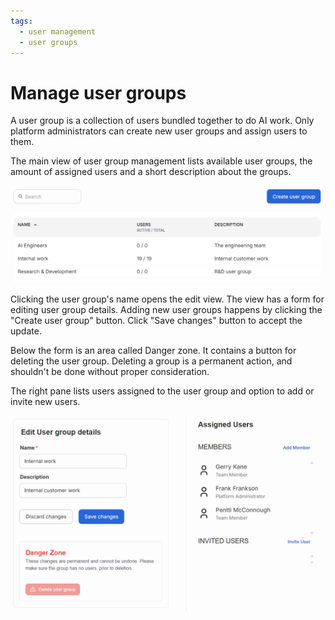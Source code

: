 ```yaml
---
tags:
  - user management
  - user groups
---
```


# Manage user groups

A user group is a collection of users bundled together to do AI work. Only platform administrators can create new user groups and assign users to them.

The main view of user group management lists available user groups, the amount of assigned users and a short description about the groups.

![The user groups list displays the amount of users and a short description of the group.](../../img/users/user-management-03.png)

Clicking the user group's name opens the edit view. The view has a form for editing user group details. Adding new user groups happens by clicking the "Create user group" button. Click "Save changes" button to accept the update.

Below the form is an area called Danger zone. It contains a button for deleting the user group. Deleting a group is a permanent action, and shouldn't be done without proper consideration.

The right pane lists users assigned to the user group and option to add or invite new users.

![The user group editing and creation happens in a similar page.](../../img/users/user-management-04.png)
